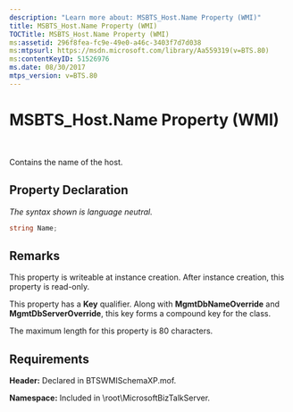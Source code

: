 ```yaml
---
description: "Learn more about: MSBTS_Host.Name Property (WMI)"
title: MSBTS_Host.Name Property (WMI)
TOCTitle: MSBTS_Host.Name Property (WMI)
ms:assetid: 296f8fea-fc9e-49e0-a46c-3403f7d7d038
ms:mtpsurl: https://msdn.microsoft.com/library/Aa559319(v=BTS.80)
ms:contentKeyID: 51526976
ms.date: 08/30/2017
mtps_version: v=BTS.80
---
```


# MSBTS\_Host.Name Property (WMI)

 

Contains the name of the host.

## Property Declaration

*The syntax shown is language neutral.*

```C#
string Name;  
```

## Remarks

This property is writeable at instance creation. After instance creation, this property is read-only.

This property has a **Key** qualifier. Along with **MgmtDbNameOverride** and **MgmtDbServerOverride**, this key forms a compound key for the class.

The maximum length for this property is 80 characters.

## Requirements

**Header:** Declared in BTSWMISchemaXP.mof.

**Namespace:** Included in \\root\\MicrosoftBizTalkServer.


